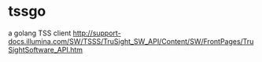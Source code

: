 # tssgo
a golang TSS client
http://support-docs.illumina.com/SW/TSSS/TruSight_SW_API/Content/SW/FrontPages/TruSightSoftware_API.htm